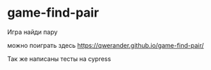 # game-find-pair
Игра найди пару

можно поиграть здесь https://qwerander.github.io/game-find-pair/

Так же написаны тесты на cypress
